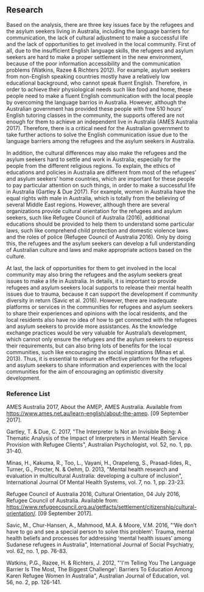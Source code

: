 ## Research 

Based on the analysis, there are three key issues face by the refugees and the asylum seekers living in Australia, including the language barriers for communication, the lack of cultural adjustment to make a successful life and the lack of opportunities to get involved in the local community. First of all, due to the insufficient English language skills, the refugees and asylum seekers are hard to make a proper settlement in the new environment, because of the poor information accessibility and the communication problems (Watkins, Razee & Richters 2012). For example, asylum seekers from non-English speaking countries mostly have a relatively low educational background, who cannot speak fluent English. Therefore, in order to achieve their physiological needs such like food and home, these people need to make a fluent English communication with the local people by overcoming the language barrios in Australia. However, although the Australian government has provided these people with free 510 hours’ English tutoring classes in the community, the supports offered are not enough for them to achieve an independent live in Australia (AMES Australia 2017). Therefore, there is a critical need for the Australian government to take further actions to solve the English communication issue due to the language barriers among the refugees and the asylum seekers in Australia.

In addition, the cultural differences may also make the refugees and the asylum seekers hard to settle and work in Australia, especially for the people from the different religious regions. To explain, the ethics of educations and policies in Australia are different from most of the refugees’ and asylum seekers’ home countries, which are important for these people to pay particular attention on such things, in order to make a successful life in Australia (Gartley & Due 2017). For example, women in Australia have the equal rights with male in Australia, which is totally from the believing of several Middle East regions. However, although there are several organizations provide cultural orientation for the refugees and asylum seekers, such like Refugee Council of Australia (2016), additional educations should be provided to help them to understand some particular laws, such like comprehend child protection and domestic violence laws and the roles of police (Refugee Council of Australia 2016). Only by doing this, the refugees and the asylum seekers can develop a full understanding of Australian culture and laws and make appropriate actions based on the culture.

At last, the lack of opportunities for them to get involved in the local community may also bring the refugees and the asylum seekers great issues to make a life in Australia. In details, it is important to provide refugees and asylum seekers local supports to release their mental health issues due to trauma, because it can support the development if community diversity in return (Savic et al. 2016). However, there are inadequate platforms or services in the communities for refugees and asylum seekers to share their experiences and opinions with the local residents, and the local residents also have no idea of how to get connected with the refugees and asylum seekers to provide more assistances. As the knowledge exchange practices would be very valuable for Australia’s development, which cannot only ensure the refugees and the asylum seekers to express their requirements, but can also bring lots of benefits for the local communities, such like encouraging the social inspirations (Minas et al. 2013). Thus, it is essential to ensure an effective platform for the refugees and asylum seekers to share information and experiences with the local communities for the aim of encouraging an optimistic diversity development.
 
 
 
### Reference List

AMES Australia 2017, About the AMEP, AMES Australia. Available from https://www.ames.net.au/learn-english/about-the-amep. [09 September 2017].

Gartley, T. & Due, C. 2017, "The Interpreter Is Not an Invisible Being: A Thematic Analysis of the Impact of Interpreters in Mental Health Service Provision with Refugee Clients", Australian Psychologist, vol. 52, no. 1, pp. 31-40. 

Minas, H., Kakuma, R., Too, L., Vayani, H., Orapeleng, S., Prasad-Ildes, R., Turner, G., Procter, N. & Oehm, D. 2013, "Mental health research and evaluation in multicultural Australia: developing a culture of inclusion", International Journal Of Mental Health Systems, vol. 7, no. 1, pp. 23-23.

Refugee Council of Australia 2016, Cultural Orientation, 04 July 2016, Refugee Council of Australia. Available from: https://www.refugeecouncil.org.au/getfacts/settlement/citizenship/cultural-orientation/. [09 September 2017].

Savic, M., Chur-Hansen, A., Mahmood, M.A. & Moore, V.M. 2016, "‘We don’t have to go and see a special person to solve this problem’: Trauma, mental health beliefs and processes for addressing ‘mental health issues’ among Sudanese refugees in Australia", International Journal of Social Psychiatry, vol. 62, no. 1, pp. 76-83.

Watkins, P.G., Razee, H. & Richters, J. 2012, "'I'm Telling You The Language Barrier Is The Most, The Biggest Challenge': Barriers To Education Among Karen Refugee Women In Australia", Australian Journal of Education, vol. 56, no. 2, pp. 126-141.



